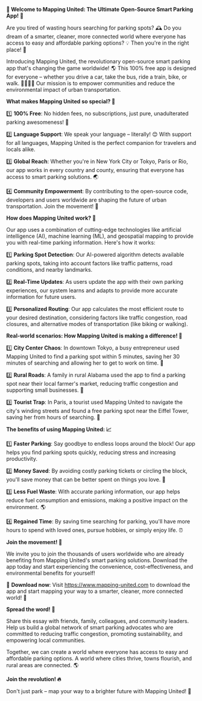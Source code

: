 **🚀 Welcome to Mapping United: The Ultimate Open-Source Smart Parking App! 🚀**

Are you tired of wasting hours searching for parking spots? 🕰️ Do you dream of a smarter, cleaner, more connected world where everyone has access to easy and affordable parking options? 💡 Then you're in the right place! 📍

Introducing Mapping United, the revolutionary open-source smart parking app that's changing the game worldwide! 🌎 This 100% free app is designed for everyone – whether you drive a car, take the bus, ride a train, bike, or walk. 🚶‍♀️🚌💨 Our mission is to empower communities and reduce the environmental impact of urban transportation.

**What makes Mapping United so special? 🤔**

1️⃣ **100% Free**: No hidden fees, no subscriptions, just pure, unadulterated parking awesomeness! 💸

2️⃣ **Language Support**: We speak your language – literally! 😊 With support for all languages, Mapping United is the perfect companion for travelers and locals alike.

3️⃣ **Global Reach**: Whether you're in New York City or Tokyo, Paris or Rio, our app works in every country and county, ensuring that everyone has access to smart parking solutions. 🌏

4️⃣ **Community Empowerment**: By contributing to the open-source code, developers and users worldwide are shaping the future of urban transportation. Join the movement! 💪

**How does Mapping United work? 🔧**

Our app uses a combination of cutting-edge technologies like artificial intelligence (AI), machine learning (ML), and geospatial mapping to provide you with real-time parking information. Here's how it works:

1️⃣ **Parking Spot Detection**: Our AI-powered algorithm detects available parking spots, taking into account factors like traffic patterns, road conditions, and nearby landmarks.

2️⃣ **Real-Time Updates**: As users update the app with their own parking experiences, our system learns and adapts to provide more accurate information for future users.

3️⃣ **Personalized Routing**: Our app calculates the most efficient route to your desired destination, considering factors like traffic congestion, road closures, and alternative modes of transportation (like biking or walking).

**Real-world scenarios: How Mapping United is making a difference! 🌟**

1️⃣ **City Center Chaos**: In downtown Tokyo, a busy entrepreneur used Mapping United to find a parking spot within 5 minutes, saving her 30 minutes of searching and allowing her to get to work on time. 💼

2️⃣ **Rural Roads**: A family in rural Alabama used the app to find a parking spot near their local farmer's market, reducing traffic congestion and supporting small businesses. 🌾

3️⃣ **Tourist Trap**: In Paris, a tourist used Mapping United to navigate the city's winding streets and found a free parking spot near the Eiffel Tower, saving her from hours of searching. 🗼️

**The benefits of using Mapping United: 📈**

1️⃣ **Faster Parking**: Say goodbye to endless loops around the block! Our app helps you find parking spots quickly, reducing stress and increasing productivity.

2️⃣ **Money Saved**: By avoiding costly parking tickets or circling the block, you'll save money that can be better spent on things you love. 💸

3️⃣ **Less Fuel Waste**: With accurate parking information, our app helps reduce fuel consumption and emissions, making a positive impact on the environment. 🌎

4️⃣ **Regained Time**: By saving time searching for parking, you'll have more hours to spend with loved ones, pursue hobbies, or simply enjoy life. ⏰

**Join the movement! 🔔**

We invite you to join the thousands of users worldwide who are already benefiting from Mapping United's smart parking solutions. Download the app today and start experiencing the convenience, cost-effectiveness, and environmental benefits for yourself!

📲 **Download now**: Visit https://www.mapping-united.com to download the app and start mapping your way to a smarter, cleaner, more connected world! 🌟

**Spread the word! 💬**

Share this essay with friends, family, colleagues, and community leaders. Help us build a global network of smart parking advocates who are committed to reducing traffic congestion, promoting sustainability, and empowering local communities.

Together, we can create a world where everyone has access to easy and affordable parking options. A world where cities thrive, towns flourish, and rural areas are connected. 🌎

**Join the revolution! 🔥**

Don't just park – map your way to a brighter future with Mapping United! 💪